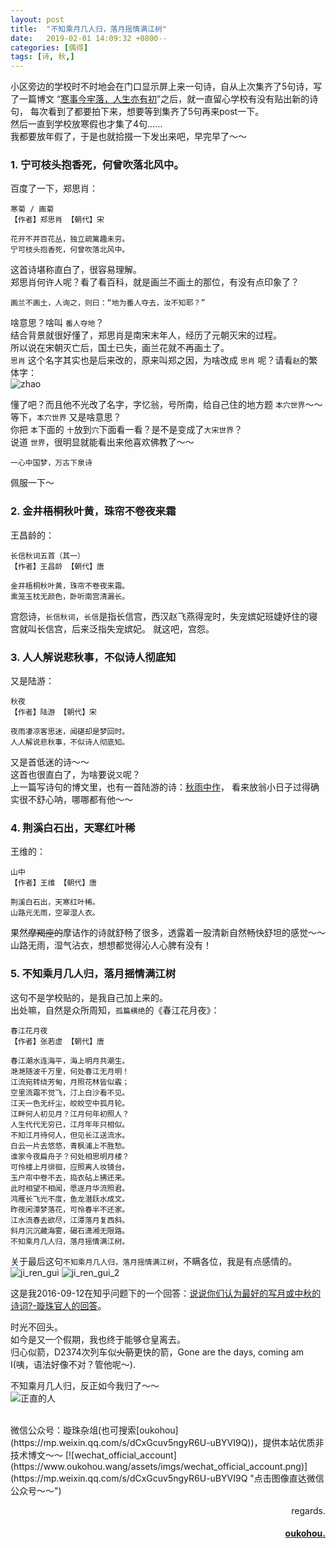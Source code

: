 ```yaml
---
layout: post
title:  "不知乘月几人归，落月摇情满江树"
date:   2019-02-01 14:09:32 +0800--
categories: [偶得]
tags: [诗, 秋,]  
---
```


小区旁边的学校时不时地会在门口显示屏上来一句诗，自从上次集齐了5句诗，写了一篇博文
“[寒事今牢落，人生亦有初](https://www.oukohou.wang/2018/12/06/autumn_poems/)”之后，就一直留心学校有没有贴出新的诗句，
每次看到了都要拍下来，想要等到集齐了5句再来post一下。  
然后一直到学校放寒假也才集了4句……  
我都要放年假了，于是也就拾掇一下发出来吧，早完早了～～  

### 1. 宁可枝头抱香死，何曾吹落北风中。  

百度了一下，郑思肖：  
```text
寒菊 / 画菊
【作者】郑思肖 【朝代】宋 

花开不并百花丛，独立疏篱趣未穷。
宁可枝头抱香死，何曾吹落北风中。
```
这首诗堪称直白了，很容易理解。  
郑思肖何许人呢？看了看百科，就是画兰不画土的那位，有没有点印象了？
```text
画兰不画土，人询之，则曰：“地为番人夺去，汝不知耶？”
```
啥意思？啥叫 `番人夺地`？  
结合背景就很好懂了，郑思肖是南宋末年人，经历了元朝灭宋的过程。  
所以说在宋朝灭亡后，国土已失，画兰花就不再画土了。  
`思肖` 这个名字其实也是后来改的，原来叫郑之因，为啥改成 `思肖` 呢？请看`赵`的繁体字：  
![zhao](https://s1.ax2x.com/2019/02/01/5jShHi.png)  

懂了吧？而且他不光改了名字，字忆翁，号所南，给自己住的地方题 `本穴世界`～～   
等下，`本穴世界` 又是啥意思？    
你把 `本`下面的 `十`放到`穴`下面看一看？是不是变成了`大宋世界`？  
说道 `世界`，很明显就能看出来他喜欢佛教了～～
```text
一心中国梦，万古下泉诗
```
佩服一下～  

### 2. 金井梧桐秋叶黄，珠帘不卷夜来霜 
王昌龄的：  
```text
长信秋词五首（其一）
【作者】王昌龄 【朝代】唐

金井梧桐秋叶黄，珠帘不卷夜来霜。
熏笼玉枕无颜色，卧听南宫清漏长。
```
宫怨诗，`长信秋词`，`长信`是指长信宫，西汉赵飞燕得宠时，失宠嫔妃班婕妤住的寝宫就叫长信宫，后来泛指失宠嫔妃。
就这吧，宫怨。  

### 3. 人人解说悲秋事，不似诗人彻底知
又是陆游：  
```text
秋夜
【作者】陆游 【朝代】宋

夜雨凄凉客思迷，闻碪却是梦回时。
人人解说悲秋事，不似诗人彻底知。
```
又是首低迷的诗～～  
这首也很直白了，为啥要说`又`呢？  
上一篇写诗句的博文里，也有一首陆游的诗：[秋雨中作](https://www.oukohou.wang/2018/12/06/autumn_poems/#2-%E9%9B%A8%E4%BE%B5%E5%9D%8F%E7%93%AE%E6%96%B0%E8%8B%94%E7%BB%BF%E7%A7%8B%E5%85%A5%E6%A8%AA%E6%9E%97%E6%95%B0%E5%8F%B6%E7%BA%A2)，
看来放翁小日子过得确实很不舒心呐，哪哪都有他～～  

### 4. 荆溪白石出，天寒红叶稀
王维的：  
```text
山中
【作者】王维 【朝代】唐 

荆溪白石出，天寒红叶稀。
山路元无雨，空翠湿人衣。
```
果然~~摩羯座的~~摩诘作的诗就舒畅了很多，透露着一股清新自然畅快舒坦的感觉～～  
山路无雨，湿气沾衣，想想都觉得沁人心脾有没有！  

### 5. 不知乘月几人归，落月摇情满江树
这句不是学校贴的，是我自己加上来的。  
出处嘛，自然是众所周知，`孤篇横绝`的《春江花月夜》：  
```text
春江花月夜
【作者】张若虚 【朝代】唐 

春江潮水连海平，海上明月共潮生。
滟滟随波千万里，何处春江无月明！
江流宛转绕芳甸，月照花林皆似霰；
空里流霜不觉飞，汀上白沙看不见。
江天一色无纤尘，皎皎空中孤月轮。
江畔何人初见月？江月何年初照人？
人生代代无穷已，江月年年只相似。
不知江月待何人，但见长江送流水。
白云一片去悠悠，青枫浦上不胜愁。
谁家今夜扁舟子？何处相思明月楼？
可怜楼上月徘徊，应照离人妆镜台。
玉户帘中卷不去，捣衣砧上拂还来。
此时相望不相闻，愿逐月华流照君。
鸿雁长飞光不度，鱼龙潜跃水成文。
昨夜闲潭梦落花，可怜春半不还家。
江水流春去欲尽，江潭落月复西斜。
斜月沉沉藏海雾，碣石潇湘无限路。
不知乘月几人归，落月摇情满江树。
```

关于最后这句`不知乘月几人归，落月摇情满江树`，不瞒各位，我是有点感情的。  
![ji_ren_gui](https://s1.ax2x.com/2019/02/01/5jSCR6.png)
![ji_ren_gui_2](https://s1.ax2x.com/2019/02/01/5jSL0p.png)    

这是我2016-09-12在知乎问题下的一个回答：[说说你们认为最好的写月或中秋的诗词?-璇珠官人的回答](https://www.zhihu.com/question/25257327/answer/121682730)。  

时光不回头。  
如今是又一个假期，我也终于能够仓皇离去。  
归心似箭，D2374次列车似~~火箭~~更快的箭，Gone are the days, coming am I(咦，语法好像不对？管他呢～).  

不知乘月几人归，反正如今我归了～～  
![正直的人](https://s1.ax2x.com/2019/02/01/5jSea3.png)  



<br>
微信公众号：璇珠杂俎(也可搜索[oukohou](https://mp.weixin.qq.com/s/dCxGcuv5ngyR6U-uBYVI9Q))，提供本站优质非技术博文～～
[![wechat_official_account](https://www.oukohou.wang/assets/imgs/wechat_official_account.png)](https://mp.weixin.qq.com/s/dCxGcuv5ngyR6U-uBYVI9Q "点击图像直达微信公众号～～")  




<br>
<p  align="right">regards.</p>
<h4 align="right">
    <a href="https://www.oukohou.wang/">
        oukohou.
    </a>
</h4>

